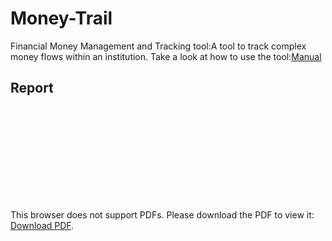 # Money-Trail
Financial Money Management and Tracking tool:A tool to track complex money flows within an institution.
Take a look at how to use the tool:[Manual](https://github.com/hasagar97/Money-Trail/blob/master/Manual.pdf "How To Use manual")

## Report

<object data="https://github.com/hasagar97/Money-Trail/raw/master/MoneyTrail.pdf" type="application/pdf" width="700px" height="700px">
    <embed src="https://github.com/hasagar97/Money-Trail/raw/master/MoneyTrail.pdf">
        <p>This browser does not support PDFs. Please download the PDF to view it: <a href="https://github.com/hasagar97/Money-Trail/blob/master/MoneyTrail.pdf">Download PDF</a>.</p>
    </embed>
</object>

